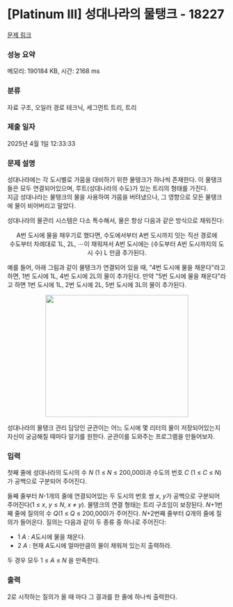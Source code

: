 # [Platinum III] 성대나라의 물탱크 - 18227 

[문제 링크](https://www.acmicpc.net/problem/18227) 

### 성능 요약

메모리: 190184 KB, 시간: 2168 ms

### 분류

자료 구조, 오일러 경로 테크닉, 세그먼트 트리, 트리

### 제출 일자

2025년 4월 1일 12:33:33

### 문제 설명

<p>성대나라에는 각 도시별로 가뭄을 대비하기 위한 물탱크가 하나씩 존재한다. 이 물탱크들은 모두 연결되어있으며, 루트(성대나라의 수도)가 있는 트리의 형태를 가진다.<br>
지금 성대나라는 물탱크의 물을 사용하여 가뭄을 버텨냈으나, 그 영향으로 모든 물탱크에 물이 비어버리고 말았다.</p>

<p>성대나라의 물관리 시스템은 다소 특수해서, 물은 항상 다음과 같은 방식으로 채워진다:</p>

<p style="text-align: center;">A번 도시에 물을 채우기로 했다면, 수도에서부터 A번 도시까지 잇는 직선 경로에<br>
수도부터 차례대로 1L, 2L, ⋯이 채워져서 A번 도시에는 (수도부터 A번 도시까지의 도시 수) L 만큼 추가된다.</p>

<p>예를 들어, 아래 그림과 같이 물탱크가 연결되어 있을 때, "4번 도시에 물을 채운다"라고 하면, 1번 도시에 1L, 4번 도시에 2L의 물이 추가된다. 만약 "5번 도시에 물을 채운다"라고 하면 1번 도시에 1L, 2번 도시에 2L, 5번 도시에 3L의 물이 추가된다.</p>

<p style="text-align: center;"><img alt="" src="https://upload.acmicpc.net/fec2163d-bb74-46cd-b0eb-dad3b005ea12/-/crop/596x510/38,52/-/preview/" style="height: 281px; width: 328px;"></p>

<p>성대나라의 물탱크 관리 담당인 균관이는 어느 도시에 몇 리터의 물이 저장되어있는지 자신이 궁금해질 때마다 알기를 원한다. 균관이를 도와주는 프로그램을 만들어보자.</p>

### 입력 

 <p>첫째 줄에 성대나라의 도시의 수 <em>N </em>(1 ≤ <em>N</em> ≤ 200,000)과 수도의 번호 <em>C </em>(1 ≤ <em>C </em>≤ <em>N</em>)가 공백으로 구분되어 주어진다.</p>

<p>둘째 줄부터 <em>N</em>-1개의 줄에 연결되어있는 두 도시의 번호 쌍 <em>x</em>, <em>y</em>가 공백으로 구분되어 주어진다(1 ≤ <em>x</em>, <em>y </em>≤ <em>N</em>, <em>x </em>≠ <em>y</em>). 물탱크의 연결 형태는 트리 구조임이 보장된다. <em>N</em>+1번째 줄에 질의의 수 <em>Q</em>(1 ≤ <em>Q </em>≤ 200,000)가 주어진다. <em>N</em>+2번째 줄부터 <em>Q</em>개의 줄에 질의가 들어온다. 질의는 다음과 같이 두 종류 중 하나로 주어진다:</p>

<ul>
	<li>1 <em>A</em> : <em>A</em>도시에 물을 채운다.</li>
	<li>2 <em>A</em> : 현재 <em>A</em>도시에 얼마만큼의 물이 채워져 있는지 출력하라.</li>
</ul>

<p>두 경우 모두 1 ≤ <em>A</em> ≤ <em>N  </em>을 만족한다.</p>

### 출력 

 <p>2로 시작하는 질의가 올 때 마다 그 결과를 한 줄에 하나씩 출력한다.</p>

